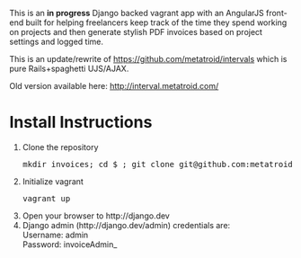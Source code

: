This is an **in progress** Django backed vagrant app with an AngularJS front-end built for helping freelancers keep track of the time they spend working on projects and then generate stylish PDF invoices based on project settings and logged time.

This is an update/rewrite of https://github.com/metatroid/intervals which is pure Rails+spaghetti UJS/AJAX.

Old version available here: http://interval.metatroid.com/

<h1>Install Instructions</h1>
<ol>
  <li>Clone the repository
    <pre>mkdir invoices; cd $_; git clone git@github.com:metatroid/invoices-app.git .</pre>
  </li>
  <li>Initialize vagrant
    <pre>vagrant up</pre>
  </li>
  <li>Open your browser to http://django.dev</li>
  <li>Django admin (http://django.dev/admin) credentials are:<br>Username: admin<br>Password: invoiceAdmin_</li>
</ol>